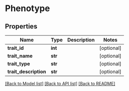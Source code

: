 # Phenotype

## Properties
Name | Type | Description | Notes
------------ | ------------- | ------------- | -------------
**trait_id** | **int** |  | [optional] 
**trait_name** | **str** |  | [optional] 
**trait_type** | **str** |  | [optional] 
**trait_description** | **str** |  | [optional] 

[[Back to Model list]](../README.md#documentation-for-models) [[Back to API list]](../README.md#documentation-for-api-endpoints) [[Back to README]](../README.md)


